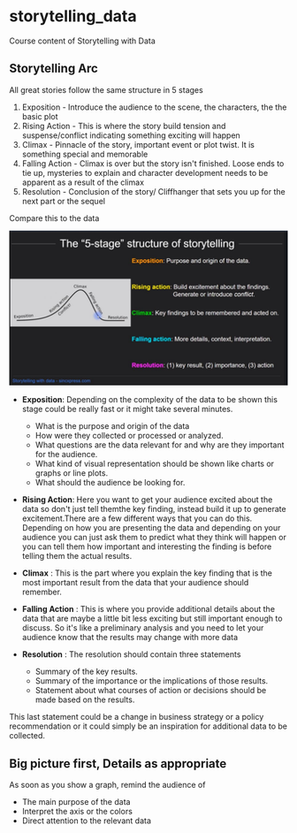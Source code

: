# storytelling_data
Course content of Storytelling with Data


## Storytelling Arc

All great stories follow the same structure in 5 stages

1) Exposition - Introduce the audience to the scene, the characters, the the basic plot  
2) Rising Action - This is where the story build tension and suspense/conflict indicating something exciting will happen  
3) Climax - Pinnacle of the story, important event or plot twist. It is something special and memorable  
4) Falling Action - Climax is over but the story isn't finished. Loose ends to tie up, mysteries to explain and character development needs to be apparent as a result of the climax  
5) Resolution - Conclusion of the story/ Cliffhanger that sets you up for the next part or the sequel  

Compare this to the data

![alt text](https://github.com/snknitin/storytelling_data/blob/master/story.JPG)

* **Exposition**: Depending on the complexity of the data to be shown this stage could be really fast or it might take several minutes.
    * What is the purpose and origin of the data 
    * How were they collected or processed or analyzed.
    * What questions are the data relevant for and why are they important for the audience.
    * What kind of visual representation should be shown like charts or graphs or line plots.
    * What should the audience be looking for.

* **Rising Action**: Here you want to get your audience excited about the data so don't just tell themthe key finding, instead build it up to generate excitement.There are a few different ways that you can do this. Depending on how you are presenting the data and depending on your audience you can just ask them to predict what they think will happen or you can tell them how important and interesting the finding is before telling them the actual results.

* **Climax** :  This is the part where you explain the key finding that is the most important result from the data that your audience should remember.

* **Falling Action** : This is where you provide additional details about the data that are maybe a little bit less exciting but still important enough to discuss. So it's like a preliminary analysis and you need to let your audience know that the results may change with more data

* **Resolution** : The resolution should contain three statements 
   * Summary of the key results.
   * Summary of the importance or the implications of those results.
   * Statement about what courses of action or decisions should be made based on the results. 

This last statement could be a change in business strategy or a policy recommendation or it could simply be an inspiration for additional data to be collected.


## Big picture first, Details as appropriate

As soon as you show a graph, remind the audience of 
* The main purpose of the data
* Interpret the axis or the colors
* Direct attention to the relevant data
